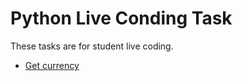 # Python Live Conding Task

These tasks are for student live coding.

* [Get currency](task_list/get_currency/README.md)
